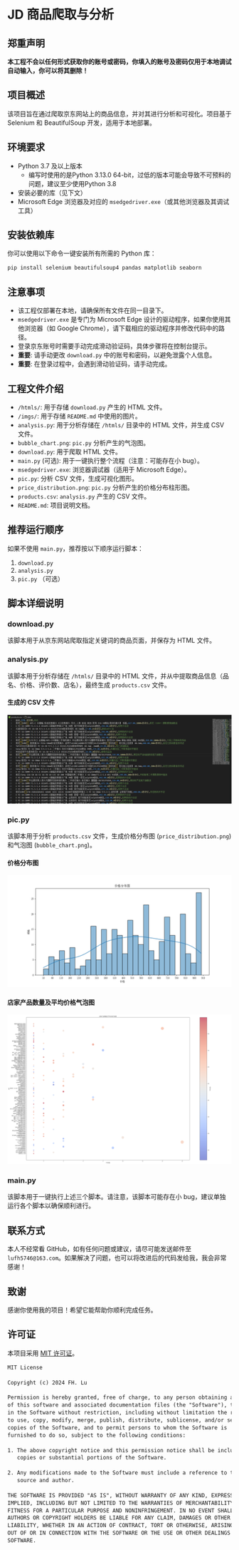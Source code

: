 # JD 商品爬取与分析

## 郑重声明

**本工程不会以任何形式获取你的账号或密码，你填入的账号及密码仅用于本地调试自动输入，你可以将其删除！**

## 项目概述

该项目旨在通过爬取京东网站上的商品信息，并对其进行分析和可视化。项目基于 Selenium 和 BeautifulSoup 开发，适用于本地部署。

## 环境要求

- Python 3.7 及以上版本
  - 编写时使用的是Python 3.13.0 64-bit，过低的版本可能会导致不可预料的问题，建议至少使用Python 3.8
- 安装必要的库（见下文）
- Microsoft Edge 浏览器及对应的 `msedgedriver.exe`（或其他浏览器及其调试工具）

## 安装依赖库

你可以使用以下命令一键安装所有所需的 Python 库：

```bash
pip install selenium beautifulsoup4 pandas matplotlib seaborn
```

## 注意事项

- 该工程仅部署在本地，请确保所有文件在同一目录下。
- `msedgedriver.exe` 是专门为 Microsoft Edge 设计的驱动程序，如果你使用其他浏览器（如 Google Chrome），请下载相应的驱动程序并修改代码中的路径。
- 登录京东账号时需要手动完成滑动验证码，具体步骤将在控制台提示。
- **重要**: 请手动更改 `download.py` 中的账号和密码，以避免泄露个人信息。
- **重要**: 在登录过程中，会遇到滑动验证码，请手动完成。

## 工程文件介绍

- `/htmls/`: 用于存储 `download.py` 产生的 HTML 文件。
- `/imgs/`: 用于存储 `README.md` 中使用的图片。
- `analysis.py`: 用于分析存储在 `/htmls/` 目录中的 HTML 文件，并生成 CSV 文件。
- `bubble_chart.png`: `pic.py` 分析产生的气泡图。
- `download.py`: 用于爬取 HTML 文件。
- `main.py` (可选): 用于一键执行整个流程（注意：可能存在小 bug）。
- `msedgedriver.exe`: 浏览器调试器（适用于 Microsoft Edge）。
- `pic.py`: 分析 CSV 文件，生成可视化图形。
- `price_distribution.png`: `pic.py` 分析产生的价格分布柱形图。
- `products.csv`: `analysis.py` 产生的 CSV 文件。
- `README.md`: 项目说明文档。

## 推荐运行顺序

如果不使用 `main.py`，推荐按以下顺序运行脚本：

1. `download.py`
2. `analysis.py`
3. `pic.py` （可选）

## 脚本详细说明

### download.py

该脚本用于从京东网站爬取指定关键词的商品页面，并保存为 HTML 文件。

### analysis.py

该脚本用于分析存储在 `/htmls/` 目录中的 HTML 文件，并从中提取商品信息（品名、价格、评价数、店名），最终生成 `products.csv` 文件。

#### 生成的 CSV 文件

![CSV 文件](imgs/products_csv.png)

### pic.py

该脚本用于分析 `products.csv` 文件，生成价格分布图 (`price_distribution.png`) 和气泡图 (`bubble_chart.png`)。

#### 价格分布图

![价格分布图](imgs/price_distribution.png)

#### 店家产品数量及平均价格气泡图

![气泡图](imgs/bubble_chart.png)

### main.py

该脚本用于一键执行上述三个脚本。请注意，该脚本可能存在小 bug，建议单独运行各个脚本以确保顺利进行。

## 联系方式

本人不经常看 GitHub，如有任何问题或建议，请尽可能发送邮件至 `lufh5746@163.com`。如果解决了问题，也可以将改进后的代码发给我，我会非常感谢！

## 致谢

感谢你使用我的项目！希望它能帮助你顺利完成任务。

## 许可证

本项目采用 [MIT 许可证](LICENSE)。

```txt
MIT License

Copyright (c) 2024 FH. Lu

Permission is hereby granted, free of charge, to any person obtaining a copy
of this software and associated documentation files (the "Software"), to deal
in the Software without restriction, including without limitation the rights
to use, copy, modify, merge, publish, distribute, sublicense, and/or sell
copies of the Software, and to permit persons to whom the Software is
furnished to do so, subject to the following conditions:

1. The above copyright notice and this permission notice shall be included in all
   copies or substantial portions of the Software.

2. Any modifications made to the Software must include a reference to the original
   source and author.

THE SOFTWARE IS PROVIDED "AS IS", WITHOUT WARRANTY OF ANY KIND, EXPRESS OR
IMPLIED, INCLUDING BUT NOT LIMITED TO THE WARRANTIES OF MERCHANTABILITY,
FITNESS FOR A PARTICULAR PURPOSE AND NONINFRINGEMENT. IN NO EVENT SHALL THE
AUTHORS OR COPYRIGHT HOLDERS BE LIABLE FOR ANY CLAIM, DAMAGES OR OTHER
LIABILITY, WHETHER IN AN ACTION OF CONTRACT, TORT OR OTHERWISE, ARISING FROM,
OUT OF OR IN CONNECTION WITH THE SOFTWARE OR THE USE OR OTHER DEALINGS IN THE
SOFTWARE.
```
